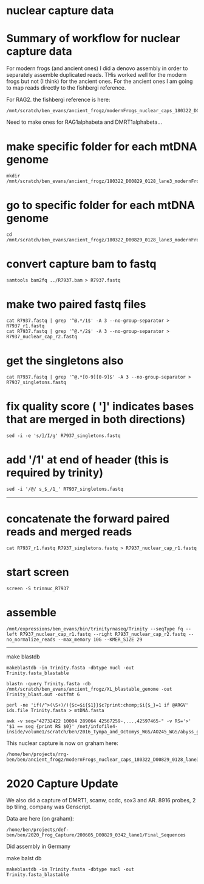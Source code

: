 # nuclear capture data

# Summary of workflow for nuclear capture data

For modern frogs (and ancient ones) I did a denovo assembly in order to separately assemble duplicated reads.  THis worked well for the modern frogs but not (I think) for the ancient ones.  For the ancient ones I am going to map reads directly to the fishbergi reference.

For RAG2. the fishbergi reference is here:
```
/mnt/scratch/ben_evans/ancient_frogz/modernFrogs_nuclear_caps_180322_D00829_0128_lane3/R7935_fisch_RAG2.fasta
```
Need to make ones for RAG1alphabeta and DMRT1alphabeta...


# make specific folder for each mtDNA genome
```
mkdir /mnt/scratch/ben_evans/ancient_frogz/180322_D00829_0128_lane3_modernFrogs_nuclear_caps/split_unmapped_reads/R7937
```
# go to specific folder for each mtDNA genome
```
cd /mnt/scratch/ben_evans/ancient_frogz/180322_D00829_0128_lane3_modernFrogs_nuclear_caps/split_unmapped_reads/R7937
```
# convert capture bam to fastq
```
samtools bam2fq ../R7937.bam > R7937.fastq
```
# make two paired fastq files
```
cat R7937.fastq | grep '^@.*/1$' -A 3 --no-group-separator > R7937_r1.fastq
cat R7937.fastq | grep '^@.*/2$' -A 3 --no-group-separator > R7937_nuclear_cap_r2.fastq
```
# get the singletons also
```
cat R7937.fastq | grep '^@.*[0-9][0-9]$' -A 3 --no-group-separator > R7937_singletons.fastq
```
# fix quality score ( ']' indicates bases that are merged in both directions)
```
sed -i -e 's/]/I/g' R7937_singletons.fastq
```
# add '/1' at end of header (this is required by trinity)
```
sed -i '/@/ s_$_/1_' R7937_singletons.fastq
```
*****
# concatenate the forward paired reads and merged reads
```
cat R7937_r1.fastq R7937_singletons.fastq > R7937_nuclear_cap_r1.fastq
```
# start screen
```
screen -S trinnuc_R7937
```
# assemble 
```
/mnt/expressions/ben_evans/bin/trinityrnaseq/Trinity --seqType fq --left R7937_nuclear_cap_r1.fastq --right R7937_nuclear_cap_r2.fastq --no_normalize_reads --max_memory 10G --KMER_SIZE 29
```
******
make blastdb
```
makeblastdb -in Trinity.fasta -dbtype nucl -out Trinity.fasta_blastable
```
```
blastn -query Trinity.fasta -db /mnt/scratch/ben_evans/ancient_frogz/XL_blastable_genome -out Trinity_blast.out -outfmt 6
```
```
perl -ne 'if(/^>(\S+)/){$c=$i{$1}}$c?print:chomp;$i{$_}=1 if @ARGV' ids.file Trinity.fasta > mtDNA.fasta
```
```
awk -v seq="42732422 10004 289064 42567259-,...,42597465-" -v RS='>' '$1 == seq {print RS $0}' /net/infofile4-inside/volume1/scratch/ben/2016_Tympa_and_Octomys_WGS/AO245_WGS/abyss_genome_assembly/AO245_newtrim_scaffolds.fa
```

This nuclear capture is now on graham here:
```
/home/ben/projects/rrg-ben/ben/ancient_frogz/modernFrogs_nuclear_caps_180322_D00829_0128_lane3
```

# 2020 Capture Update
We also did a capture of DMRT1, scanw, ccdc, sox3 and AR.  8916 probes, 2 bp tiling, company was Genscript.

Data are here (on graham):
```
/home/ben/projects/def-ben/ben/2020_Frog_Capture/200605_D00829_0342_lane1/Final_Sequences
```

Did assembly in Germany

make balst db
```
makeblastdb -in Trinity.fasta -dbtype nucl -out Trinity.fasta_blastable
```
